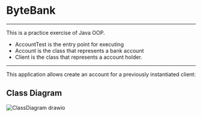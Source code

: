 # ByteBank

------------------------------------------------------------------------
This is a practice exercise of Java OOP. 
- AccountTest is the entry point for executing 
- Account is the class that represents a bank account  
- Client is the class that represents a account holder.
------------------------------------------------------------------------

This application allows create an account for a previously instantiated 
client:

## Class Diagram

![ClassDiagram drawio](https://user-images.githubusercontent.com/68924563/215872545-eece9ee6-c264-4742-ab9a-b59613a8a773.png)
